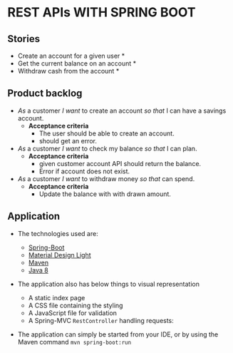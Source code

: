 # REST APIs WITH SPRING BOOT 

## Stories

* Create an account for a given user *
* Get the current balance on an account *
* Withdraw cash from the account *

## Product backlog

* *As* a customer *I want* to create an account *so that* I can have a savings account.
  * **Acceptance criteria**
    * The user should be able to create an account.
    * should get an error.
* *As* a customer *I want* to check my balance *so that* I can plan.   
  * **Acceptance criteria**
    * given customer account API should return the balance.
    * Error if account does not exist.
* *As* a customer *I want* to withdraw money *so that* can spend.
  * **Acceptance criteria**
    * Update the balance with with drawn amount.

## Application

* The technologies used are:
  * [Spring-Boot](http://projects.spring.io/spring-boot/)
  * [Material Design Light](http://www.getmdl.io/)
  * [Maven](https://maven.apache.org/)
  * [Java 8](http://www.oracle.com/technetwork/java/javase/overview/java8-2100321.html)
* The application also has below things to visual representation 
  * A static index page
  * A CSS file containing the styling
  * A JavaScript file for validation
  * A Spring-MVC `RestController` handling requests:

* The application can simply be started from your IDE, or by using the Maven command ```mvn spring-boot:run``` 